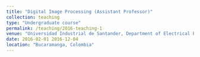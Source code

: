 ```yaml
---
title: "Digital Image Processing (Assistant Professor)"
collection: teaching
type: "Undergraduate course"
permalink: /teaching/2016-teaching-1
venue: "Universidad Industrial de Santander, Department of Electrical Engineering"
date: 2016-02-01 2016-12-04
location: "Bucaramanga, Colombia"
---
```

